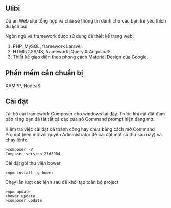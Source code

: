 ## Ulibi
Dự án Web site tổng hợp và chia sẻ thông tin dành cho các bạn trẻ yêu thích du lịch bụi.

Ngôn ngữ và framework được sử dụng để thiết kế trang web:

1. PHP, MySQL, framework Laravel.
2. HTML/CSS/JS, framework jQuery & AngularJS.
3. Thiết kế giao diện theo phong cách Material Design của Google.

## Phần mềm cần chuẩn bị

XAMPP, NodeJS

## Cài đặt

Tải bộ cài framework Composer cho windows tại [đây](https://getcomposer.org/Composer-Setup.exe). Trước khi cài đặt đảm bảo rằng bạn đã tắt tất cả các cửa sổ Command prompt hiện đang mở.

Kiểm tra việc cài đặt đã thành công hay chưa bằng cách mở Command Prompt (nên mở với quyền Administrator để cài đặt một số thứ sau này) và chạy lệnh:
```dos
>composer -V
Composer version 27d8904
```

Cài đặt gói thư viện bower
```dos
>npm install -g bower
```

Chạy lần lượt các lệnh sau để khởi tạo toàn bộ project
```dos
>npm update
>bower update
>composer update


